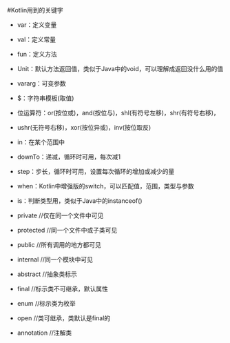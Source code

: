 #Kotlin用到的关键字

- var：定义变量
- val：定义常量
- fun：定义方法
- Unit：默认方法返回值，类似于Java中的void，可以理解成返回没什么用的值
- vararg：可变参数
- $：字符串模板(取值)
- 位运算符：or(按位或)，and(按位与)，shl(有符号左移)，shr(有符号右移)，
- ushr(无符号右移)，xor(按位异或)，inv(按位取反)
- in：在某个范围中
- downTo：递减，循环时可用，每次减1
- step：步长，循环时可用，设置每次循环的增加或减少的量
- when：Kotlin中增强版的switch，可以匹配值，范围，类型与参数
- is：判断类型用，类似于Java中的instanceof()

- private //仅在同一个文件中可见
- protected //同一个文件中或子类可见
- public //所有调用的地方都可见
- internal //同一个模块中可见

- abstract //抽象类标示
- final  //标示类不可继承，默认属性
- enum  //标示类为枚举
- open  //类可继承，类默认是final的
- annotation  //注解类
